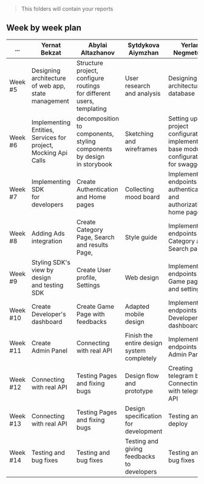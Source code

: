 > This folders will contain your reports

## Week by week plan

| ...      | Yernat Bekzat                                                            | Abylai Altazhanov                                                                     | Sytdykova Aiymzhan     | Yerlan Negmetulla                                                                           | Zhanbolat |
| -------- | ------------------------------------------------------------------------ | ------------------------------------------------------------------------------------- | ------------ | ------------------------------------------------------------------------------------------- | ------------- |
| Week #5  | Designing architecture<br /> of web app,<br />state management           | Structure project,<br />configure routings<br />for different <br />users, templating | User research and analysis              | Designing architecture, database                                                            | Designing architecture, database |
| Week #6  | Implementing Entities,<br />Services for project,<br />Mocking Api Calls | decomposition to components,<br />styling components by design <br />in storybook     | Sketching and wireframes              | Setting up the project configuration, implementation base module, configuration for swagger | Setting up the project configuration, implementation base module, configuration for swagger |
| Week #7  | Implementing SDK<br />for developers                                     | Create Authentication<br />and Home pages                                             | Collecting mood board              | Implement endpoints for authentication and authorization, home page                         | Implement endpoints for authentication and authorization, home page  |
| Week #8  | Adding Ads integration                                                   | Create Category Page, Search<br /> and results Page,                                  | Style guide              | Implement endpoints for Category and Search pages                                           | Implement endpoints for Category and Search pages |
| Week #9  | Styling SDK's view by design<br />and testing SDK                        | Create User profile, Settings                                                         | Web design              | Implement endpoints for Game page and settings                                              | Implement endpoints for User profile and settings |
| Week #10 | Create Developer's dashboard                                             | Create Game Page with feedbacks                                                       | Adapted mobile design              | Implement endpoints for Developer's dashboard                                               | Implement endpoints for feedbacks |
| Week #11 | Create Admin Panel                                                       | Connecting with real API                                                              | Finish the entire design system completely              | Implement endpoints for Admin Panel                                                         | Implement endpoints for admin panel|
| Week #12 | Connecting with real API                                                 | Testing Pages and fixing bugs                                                         | Design flow and prototype              | Creating telegram bot. Connecting with telegram API                                         | Creating telegram bot. Connecting with telegram API |
| Week #13 | Connecting with real API                                                 | Testing Pages and fixing bugs                                                         | Design specification for development              | Testing and deploy                                                                          | Testing and deploy |
| Week #14 | Testing and bug fixes                                                    | Testing and bug fixes                                                                 | Testing and giving feedbacks to developers              | Testing and bug fixes                                                                       | Testing and bug fixes |
